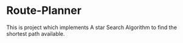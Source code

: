 # Route-Planner

This is project which implements A star Search Algorithm to find the shortest path available.
